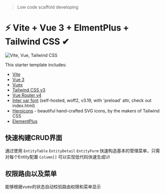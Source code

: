 > Low code scaffold developing

# ⚡ Vite + Vue 3 + ElmentPlus + Tailwind CSS ✔

![Vite, Vue, Tailwind CSS](https://user-images.githubusercontent.com/11320080/111277027-a9384c00-8640-11eb-8323-21889bd7c609.png)

This starter template includes:

- [Vite](https://vitejs.dev/guide/)
- [Vue 3](https://v3.vuejs.org/guide/introduction.html)
- [Vuex]()
- [Tailwind CSS v3](https://tailwindcss.com/docs/configuration)
- [Vue Router v4](https://github.com/vuejs/vue-router-next)
- [Inter var font](https://github.com/rsms/inter) (self-hosted, woff2, v3.19, with 'preload' attr, check out index.html)
- [Heroicons](https://github.com/tailwindlabs/heroicons#vue) - beautiful hand-crafted SVG icons,
  by the makers of Tailwind CSS
- [ElementPlus]()

## 快速构建CRUD界面

通过使用 `EntityTable` `EntityDetail` `EntityForm` 快速构造基本的管理菜单，只需对每个Entity配置 `Column[]`  可以实现低代码快速生成UI

## 权限路由以及菜单

能够根据vuex的状态自动校验路由权限和菜单显示